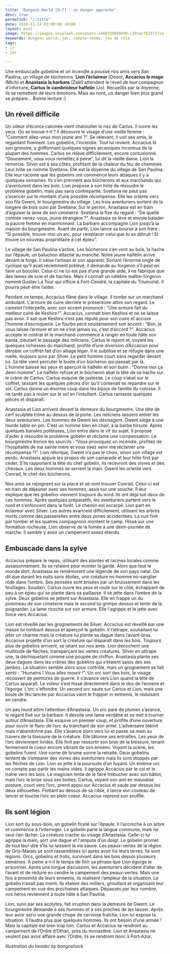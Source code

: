 ```yaml
---
title: 'Dungeon World [B-7] : un danger approche'
desc: true
permalink: "/:title"
date: 2018-11-14 02:00:00 +0100
layout: post
image: https://images.unsplash.com/photo-1488330890490-c291ecf62571?ixlib=rb-1.2.1&ixid=eyJhcHBfaWQiOjEyMDd9&auto=format&fit=crop&w=1050&q=80
keywords: dungeon world, jdr, compte-rendu, jeu de rôle
tags:
- cr
- jdr

---
```

Une embuscade gobeline et un incendie a poussé nos amis vers San Paulina, un village de bûcherons. **Lion l’éclaireur** (Dono), **Accacius le mage** (Mich) et **Anastasia la barbare** (Zaël) attendent le réveil de leur compagnon d'infortune, **Cartus** **le cambrioleur halfelin** (Jo). Recueillis par la doyenne, ils se remettent de leurs émotions. Mais au nord, un danger bien plus grand se prépare... Bonne lecture :)

## Un réveil difficile

Un odeur d’écorce calcinée vient chatouiller le nez de Cartus. Il ouvre les yeux. Où se trouve-t-il ? Il découvre le visage d’une vieille femme : “Comment allez-vous mon jeune ami ?”. Se relevant, il voit ses amis, le regardant fixement. Les gobelins, l’incendie. Tout lui revient. Accacius lit son grimoire, y griffonnant quelques signes arcaniques inconnus de la plupart des hommes. Cartus se relève difficilement, encore contusionné. “Doucement, vous vous remettez à peine”, lui dit la vieille dame. Lion la remercie. Silver est à ses côtés, profitant de la chaleur du feu de cheminée. Leur hôte se nomme Svetlana. Elle est la doyenne du village de San Paulina. Elle leur raconte que les gobelins ont commencé leurs attaques il y a quelques semaines. Ils s’en prennent aux bûcherons et aux marchands qui s’aventurent dans les bois. Lion propose à son hôte de résoudre le problème gobelin, mais pas sans contrepartie. Svetlana ne peut pas s’avancer sur le montant d’une possible récompense. Elle les oriente vers son fils Gwent, le bourgmestre du village. Les trois aventuriers sortent de la longère de bois suivi par Svetlana. Sur le perron, Anastasia est en train d’aiguiser la lame de son cimeterre. Svetlana la fixe du regard : “De quelle contrée venez-vous, jeune étrangère ?”. Anastasia se lève et envoie balader la pauvre femme en marmonnant. La barbare accompagne Lion jusqu’à la maison du bourgmestre. Avant de partir, Lion lance sa bourse à son frère : “Si possible, trouve-moi un arc, pour remplacer celui que tu as détruit ! Et trouve un nouveau propriétaire à cet épieu”.

Le village de San Paulina s’active. Les bûcherons s’en vont au bois, la hache sur l’épaule, un baluchon attaché au manche. Notre jeune halfelin arrive devant la forge. Il salue l’artisan et son apprenti. Sortant l’énorme ongle de cyclope qu’il avait récemment prélevé, il demande au forgeron s’il peut en faire un bouclier. Celui-ci ne lui est pas d’une grande aide, il ne fabrique que des lames de scie et de haches. Mais il connaît un célèbre maître-forgeron nommé Gustav La Tour qui officie à Fort-Cendré, la capitale du Triumvirat. Il pourra peut-être l’aider.

Pendant ce temps, Accacius flâne dans le village. Il tombe sur un marchand ambulant. L'armure de cuire derrière le présentoire attire son regard. Le camelot l’interpelle, avec son accent prononcé : “Une armure fait du meilleur cuire de Keshira !”. Accacius, connait bien Keshira et ne se laisse pas avoir. Il sait que Keshira n’est pas réputé pour son cuire et accuse l’homme d’escroquerie. Le fourbe perd soudainement son accent : “Bon, je vous laisse l’armure et on ne s’est jamais vu, c’est d’accord ?”. Accacius accepte le contrat et le marchand commence à ranger en toute hâte son barda, zieutant le passage des miliciens. Cartus le rejoint et, voyant les quelques richesses du marchand, profite d’une diversion d’Accacius pour dérober un coffret fait d’un alliage léger. Il le subtilise et se réfugie dans une ruelle, toujours suivi par Silver. Le petit homme court sans regarder devant lui. Sa tête vient percuter le buste d’un bûcheron qui passait par là. L’homme baisse les yeux et aperçoit le halfelin et son butin : “Donne moi ça demi-homme”. Le halfelin refuse et le bûcheron abat la tête de sa hache sur le crâne de Cartus. Cartus esquive de justesse. Le coup s’abat sur le coffret, laissant les quelques pièces d’or qu’il contenait se répandre sur le sol. Cartus donne un énorme coup dans les bijoux de famille du colosse. Il ne tarde pas à rouler sur le sol en l’insultant. Cartus ramasse quelques pièces et disparaît.

Anastasia et Lion arrivent devant la demeure du bourgmestre. Une tête de cerf sculptée trône au dessus de la porte. Les miliciens laissent entrer les deux aventuriers. Les hommes de Gwent les dévisagent. Gwent siège à une lourde table en pin. C’est un homme bien en chair, à la barbe hirsute. Après quelques banales politesses, Lion entre dans le vif du sujet. Il propose d’aider à résoudre le problème gobelin et réclame une compensation. Le bourgmestre fronce les sourcils : “Vous provoquez un incendie, profitez de l’hospitalité de ma sainte mère et vous osez venir me réclamer une récompense ?!”. Lion rétorque, Gwent n’a pas le choix, sinon son village est perdu. Anastasia appuie les propos de son camarade et leur hôte finit par céder. S’ils rapportent la tête du chef gobelin, ils recevront des vivres et des chevaux. Les deux hommes se serrent la main. Gwent les oriente vers Conrad, le chef des bûcherons.

Nos amis se rejoignent sur la place et se vont trouver Conrad. Celui-ci est en train de déjeuner avec ses hommes, assis sur une souche. Il leur explique que les gobelins viennent toujours du nord. Ils ont déjà tué deux de ces hommes. Après quelques préparatifs, les aventuriers partent vers le nord et s’enfoncent dans la forêt. Le chemin est escarpé. Lion part en éclaireur avec Silver. Les autres avancent difficilement, utilisant les arbres morts comme des passerelles entre deux zones accidentées. La nuit finit par tomber et les quatres compagnons montent le camp. Hissé sur une formation rocheuse, Lion observe de la fumée à une demi-journée de marche. Il semble y avoir un campement assez étendu.

## Embuscade dans la sylve

Accacius prépare le repas, utilisant des plantes et racines locales comme assaisonnement. Ils se relaient pour monter la garde. Alors que tout le monde dort, Anastasia se remémorent une légende de son pays natal. On dit que durant les nuits sans étoiles, une créature mi-homme mi-sanglier rôde dans l’ombre. Ses pensées sont brisées par un bruissement dans les feuillages. Soudain, Cartus ouvre les yeux et roule sur le côté, échappant de peu à un épieu qui se plante dans sa paillasse. Il se jette dans l’ombre de la sylve. Deux gobelins se jettent sur Anastasia. Elle en frappe un du pommeau de son cimeterre mais le second lui grimpe dessus et tente de la poignarder. La lame ricoche sur son armure. Elle l'agrippe et le jette avec force vers Accacius.

Lion est réveillé par les grognements de Silver. Accacius est réveillé par une masse lui tombant dessus et aperçoit le gobelin. Il l’attrape, souhaitant lui jeter un charme mais la créature lui plante sa dague dans l’avant-bras. Accacius projette d’un sort la créature qui disparaît dans les bois. Toujours plus de gobelins arrivent, se jetant sur nos amis. Lion décochent une multitude de flèches, transperçant les vertes créatures. Silver en attrape une, la déchiquetant comme une poupée de chiffon. Anastasia plante ses deux dagues dans les crânes des gobelins qui s’étaient saisis des ses jambes. La situation semble alors sous contrôle, mais un grognement se fait sentir : “Humains ! Vous allez mourir !”. Un orc sort des bois, le visage recouvert de peintures de guerre. Il s’avance vers Lion quand la tête de Cartus apparaît. Le voleur s’est hissé directement dans le dos de l’ennemi et l’égorge. L’orc s'effondre. Un second orc saute sur Cartus et Lion, mais une boule de feu lancée par Accacius vient le frapper in extremis, le réduisant en cendre.

Un pas lourd attire l’attention d’Anastasia. Un orc paré de plumes s’avance, le regard fixé sur la barbare. Il dévoile une lame verdâtre et se met à tourner autour d’Anastasia. Elle esquive un premier coup, et profite d’une ouverture pour ouvrir le flanc de l’orc du tranchant de son arme. L’adversaire blêmit mais n’abandonne pas. Elle s’avance alors vers lui et passe sa main au travers de la blessure de la créature. Elle tâtonne ses entrailles. Les yeux de l’orc deviennent livides. Elle finit par ressortir son bras de la blessure, tenant fermement le coeur encore vibrant de son ennemi. Voyant la scène, les gobelins fuient. Une corne de brume sonne la retraite. Deux gobelins tentent de s’emparer des vivres des aventuriers mais ils sont stoppés par les flèches de Lion. Lion se jette à la poursuite d’un fuyard. Un énième orc ne compte pas partir les mains vides. Il agrippe Accacius par le col et le traîne vers les bois. Le magicien tente de le faire trébucher avec son bâton, mais l’orc le brise sous ses bottes. Cartus, voyant son ami en mauvaise posture, court vers l’orc, prend appui sur Accacius et saute par dessus les deux silhouettes. Flottant au dessus de sa cible, il lance son couteau de lancer et touche l’orc en plein coeur. Accacius reprend son souffle.

## Ils sont légion

Lion sort du sous-bois, un gobelin ficelé sur l’épaule. Il l’accroche à un arbre et commence à l’interroger. Le gobelin parle la langue commune, mais ne veut rien lâcher. La créature crache au visage d’Anastasia. Celle-ci lui agrippe la main, sort une dague et l'ampute d’un doigt. Le gobelin promet de tout leur dire s’ils lui laissent la vie sauve. Les peaux-vertes de la région de Gris-Marais se sont rassemblées ici après avoir fui leurs terres. Ils sont légions. Orcs, gobelins et trolls, survivant dans les bois depuis plusieurs semaines. A peine a-t-il le temps de finir sa phrase que Lion égorge le prisonnier. Après une longue discussion, les aventuriers décident d’aller de l’avant et de réduire en cendre le campement des peaux-vertes. Mais une fois à proximité de leurs ennemis, ils réalisent l’ampleur de la situation. Le gobelin n’avait pas menti, ils étaient des milliers, grouillant et organisant leur campement en vue des prochaines attaques. Dépassés par leur nombre, nos héros reviennent à toute hâte à San Paulina.

Lion, suivi par ses acolytes, fait irruption dans la demeure de Gwent. Le bourgmestre demande à ses hommes et à ses proches de les laisser. Après leur avoir servi une grande chope de cervoise fraîche, Lion lui expose la situation. Il faudra plus que quelques hommes. Ils ont besoin d’une armée ! Mais la capitale est bien trop loin. Cartus et Accacius se rendront au campement de l’Ordre d’Othan, près du monastère. Lion et Anastasia ne veulent pas avoir affaire avec l’Ordre, ils se rendront donc à Port-Azur.

_Illustration du header by bongoshock_